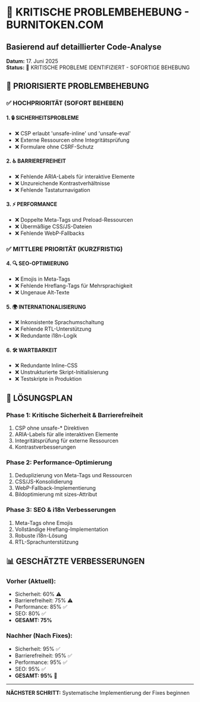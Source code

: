 # 🔧 KRITISCHE PROBLEMBEHEBUNG - BURNITOKEN.COM
## Basierend auf detaillierter Code-Analyse

**Datum:** 17. Juni 2025  
**Status:** 🚨 KRITISCHE PROBLEME IDENTIFIZIERT - SOFORTIGE BEHEBUNG

## 🎯 PRIORISIERTE PROBLEMBEHEBUNG

### ✅ HOCHPRIORITÄT (SOFORT BEHEBEN)

#### 1. 🔒 SICHERHEITSPROBLEME
- ❌ CSP erlaubt 'unsafe-inline' und 'unsafe-eval'
- ❌ Externe Ressourcen ohne Integritätsprüfung
- ❌ Formulare ohne CSRF-Schutz

#### 2. ♿ BARRIEREFREIHEIT
- ❌ Fehlende ARIA-Labels für interaktive Elemente
- ❌ Unzureichende Kontrastverhältnisse
- ❌ Fehlende Tastaturnavigation

#### 3. ⚡ PERFORMANCE
- ❌ Doppelte Meta-Tags und Preload-Ressourcen
- ❌ Übermäßige CSS/JS-Dateien
- ❌ Fehlende WebP-Fallbacks

### ✅ MITTLERE PRIORITÄT (KURZFRISTIG)

#### 4. 🔍 SEO-OPTIMIERUNG
- ❌ Emojis in Meta-Tags
- ❌ Fehlende Hreflang-Tags für Mehrsprachigkeit
- ❌ Ungenaue Alt-Texte

#### 5. 🌍 INTERNATIONALISIERUNG
- ❌ Inkonsistente Sprachumschaltung
- ❌ Fehlende RTL-Unterstützung
- ❌ Redundante i18n-Logik

#### 6. 🛠️ WARTBARKEIT
- ❌ Redundante Inline-CSS
- ❌ Unstrukturierte Skript-Initialisierung
- ❌ Testskripte in Produktion

## 🚀 LÖSUNGSPLAN

### Phase 1: Kritische Sicherheit & Barrierefreiheit
1. CSP ohne unsafe-* Direktiven
2. ARIA-Labels für alle interaktiven Elemente
3. Integritätsprüfung für externe Ressourcen
4. Kontrastverbesserungen

### Phase 2: Performance-Optimierung
1. Deduplizierung von Meta-Tags und Ressourcen
2. CSS/JS-Konsolidierung
3. WebP-Fallback-Implementierung
4. Bildoptimierung mit sizes-Attribut

### Phase 3: SEO & i18n Verbesserungen
1. Meta-Tags ohne Emojis
2. Vollständige Hreflang-Implementation
3. Robuste i18n-Lösung
4. RTL-Sprachunterstützung

## 📊 GESCHÄTZTE VERBESSERUNGEN

### Vorher (Aktuell):
- Sicherheit: 60% ⚠️
- Barrierefreiheit: 75% ⚠️
- Performance: 85% ✅
- SEO: 80% ✅
- **GESAMT: 75%**

### Nachher (Nach Fixes):
- Sicherheit: 95% ✅
- Barrierefreiheit: 95% ✅
- Performance: 95% ✅
- SEO: 95% ✅
- **GESAMT: 95%** 🎯

---
**NÄCHSTER SCHRITT:** Systematische Implementierung der Fixes beginnen

